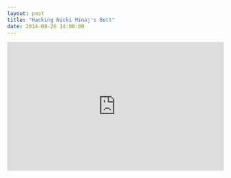 ```yaml
---
layout: post
title: "Hacking Nicki Minaj's Butt"
date: 2014-08-26 14:00:00
---
```


<iframe width="100%" height="300" src="http://jsfiddle.net/eva137ze/18/embedded/" allowfullscreen="allowfullscreen" frameborder="0"></iframe>
